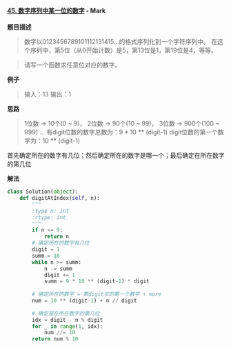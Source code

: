 #### [45. 数字序列中某一位的数字](https://www.acwing.com/problem/content/52/) - Mark

**题目描述**
> 数字以0123456789101112131415…的格式序列化到一个字符序列中。
在这个序列中，第5位（从0开始计数）是5，第13位是1，第19位是4，等等。

> 请写一个函数求任意位对应的数字。

**例子**
> 输入：13
输出：1

**思路**
> 1位数 -> 10个(0 ~ 9)， 2位数 -> 90个(10 ~ 99)， 3位数 -> 900个(100 ~ 999) ...
有digit位数的数字总数为：9 \* 10 \*\* (digit-1)
digit位数的第一个数字为：10 \*\* (digit-1)

首先确定所在的数字有几位；然后确定所在的数字是哪一个；最后确定在所在数字的第几位

**解法**
```python
class Solution(object):
    def digitAtIndex(self, n):
        """
        :type n: int
        :rtype: int
        """
        if n <= 9:
            return n
        # 确定所在的数字有几位
        digit = 1
        summ = 10
        while n >= summ:
            n -= summ
            digit += 1
            summ = 9 * 10 ** (digit-1) * digit
        
        # 确定所在的数字 = 第digit位的第一个数字 + more
        num = 10 ** (digit-1) + n // digit
  
        # 确定是在所在数字的第几位
        idx = digit - n % digit
        for _ in range(1, idx):
            num //= 10
        return num % 10
```